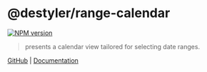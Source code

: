 # @destyler/range-calendar

[![NPM version](https://img.shields.io/npm/v/@destyler/range-calendar?color=a1b858&range-calendar=)](https://www.npmjs.com/package/@destyler/range-calendar)

> presents a calendar view tailored for selecting date ranges.

[GitHub](https://github.com/destyler/destyler) | [Documentation](https://destyler-dev.zeabur.app/)
